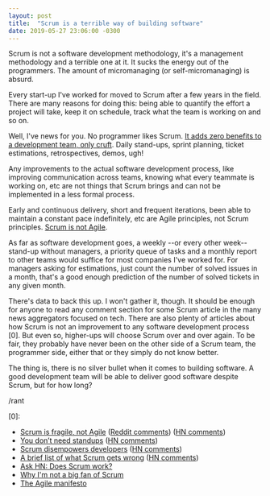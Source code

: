 ```yaml
---
layout: post
title:  "Scrum is a terrible way of building software"
date: 2019-05-27 23:06:00 -0300
---
```


Scrum is not a software development methodology, it's a management methodology and a terrible one at it. It sucks the energy out of the programmers. The amount of micromanaging (or self-micromanaging) is absurd.

Every start-up I've worked for moved to Scrum after a few years in the field. There are many reasons for doing this: being able to quantify the effort a project will take, keep it on schedule, track what the team is working on and so on.

Well, I've news for you. No programmer likes Scrum. [It adds zero benefits to a development team, only cruft](https://medium.com/@jsonpify/you-dont-need-standup-9a74782517c1). Daily stand-ups, sprint planning, ticket estimations, retrospectives, demos, ugh!

Any improvements to the actual software development process, like improving communication across teams, knowing what every teammate is working on, etc are not things that Scrum brings and can not be implemented in a less formal process.

Early and continuous delivery, short and frequent iterations, been able to maintain a constant pace indefinitely, etc are Agile principles, not Scrum principles. [Scrum is not Agile](http://www.dennisweyland.net/blog/?p=43).

As far as software development goes, a weekly --or every other week-- stand-up without managers, a priority queue of tasks and a monthly report to other teams would suffice for most companies I've worked for. For managers asking for estimations, just count the number of solved issues in a month, that's a good enough prediction of the number of solved tickets in any given month.

There's data to back this up. I won't gather it, though. It should be enough for anyone to read any comment section for some Scrum article in the many news aggregators focused on tech. There are also plenty of articles about how Scrum is not an improvement to any software development process [0]. But even so, higher-ups will choose Scrum over and over again. To be fair, they probably have never been on the other side of a Scrum team, the programmer side, either that or they simply do not know better.

The thing is, there is no silver bullet when it comes to building software. A good development team will be able to deliver good software despite Scrum, but for how long?

/rant

[0]:

* [Scrum is fragile, not Agile](http://www.dennisweyland.net/blog/?p=43) ([Reddit comments](https://www.reddit.com/r/programming/comments/btbnpn/scrum_is_fragile_not_agile/)) ([HN comments](https://news.ycombinator.com/item?id=20017854))
* [You don’t need standups](https://medium.com/@jsonpify/you-dont-need-standup-9a74782517c1) ([HN comments](https://news.ycombinator.com/item?id=17671464))
* [Scrum disempowers developers](https://www.lambdacambridge.com/blog/how-scrum-disempowers-developers-and-destroys-agile) ([HN comments](https://news.ycombinator.com/item?id=17186591))
* [A brief list of what Scrum gets wrong](https://medium.com/@ard_adam/why-scrum-is-the-wrong-way-to-build-software-99d8994409e5) ([HN comments](https://news.ycombinator.com/item?id=16892307))
* [Ask HN: Does Scrum work?](https://news.ycombinator.com/item?id=18985942)
* [Why I'm not a big fan of Scrum](http://okigiveup.net/not-big-fan-of-scrum/)
* [The Agile manifesto](https://agilemanifesto.org/iso/en/principles.html)
